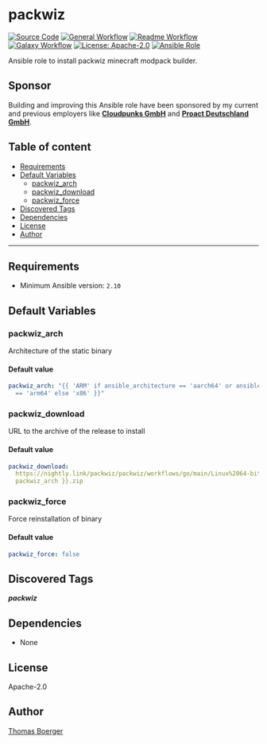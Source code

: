 # packwiz

[![Source Code](https://img.shields.io/badge/github-source%20code-blue?logo=github&logoColor=white)](https://github.com/rolehippie/packwiz)
[![General Workflow](https://github.com/rolehippie/packwiz/actions/workflows/general.yml/badge.svg)](https://github.com/rolehippie/packwiz/actions/workflows/general.yml)
[![Readme Workflow](https://github.com/rolehippie/packwiz/actions/workflows/docs.yml/badge.svg)](https://github.com/rolehippie/packwiz/actions/workflows/docs.yml)
[![Galaxy Workflow](https://github.com/rolehippie/packwiz/actions/workflows/galaxy.yml/badge.svg)](https://github.com/rolehippie/packwiz/actions/workflows/galaxy.yml)
[![License: Apache-2.0](https://img.shields.io/github/license/rolehippie/packwiz)](https://github.com/rolehippie/packwiz/blob/master/LICENSE)
[![Ansible Role](https://img.shields.io/badge/role-rolehippie.packwiz-blue)](https://galaxy.ansible.com/rolehippie/packwiz)

Ansible role to install packwiz minecraft modpack builder.

## Sponsor

Building and improving this Ansible role have been sponsored by my current and previous employers like **[Cloudpunks GmbH](https://cloudpunks.de)** and **[Proact Deutschland GmbH](https://www.proact.eu)**.

## Table of content

- [Requirements](#requirements)
- [Default Variables](#default-variables)
  - [packwiz_arch](#packwiz_arch)
  - [packwiz_download](#packwiz_download)
  - [packwiz_force](#packwiz_force)
- [Discovered Tags](#discovered-tags)
- [Dependencies](#dependencies)
- [License](#license)
- [Author](#author)

---

## Requirements

- Minimum Ansible version: `2.10`

## Default Variables

### packwiz_arch

Architecture of the static binary

#### Default value

```YAML
packwiz_arch: "{{ 'ARM' if ansible_architecture == 'aarch64' or ansible_architecture
  == 'arm64' else 'x86' }}"
```

### packwiz_download

URL to the archive of the release to install

#### Default value

```YAML
packwiz_download: 
  https://nightly.link/packwiz/packwiz/workflows/go/main/Linux%2064-bit%20{{ 
  packwiz_arch }}.zip
```

### packwiz_force

Force reinstallation of binary

#### Default value

```YAML
packwiz_force: false
```

## Discovered Tags

**_packwiz_**

## Dependencies

- None

## License

Apache-2.0

## Author

[Thomas Boerger](https://github.com/tboerger)
